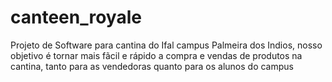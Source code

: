 # canteen_royale
Projeto de Software para cantina do Ifal campus Palmeira dos Indios, nosso objetivo é tornar mais fãcil e rápido a compra e vendas de produtos na cantina, tanto para as vendedoras quanto para os alunos do campus